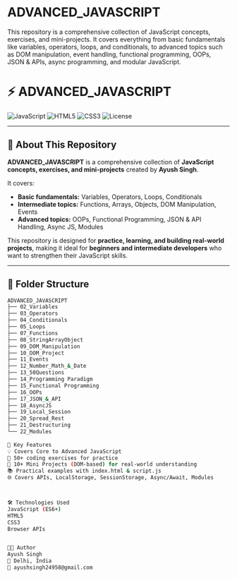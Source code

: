 # ADVANCED_JAVASCRIPT
This repository is a comprehensive collection of JavaScript concepts, exercises, and mini-projects. It covers everything from basic fundamentals like variables, operators, loops, and conditionals, to advanced topics such as DOM manipulation, event handling, functional programming, OOPs, JSON &amp; APIs, async programming, and modular JavaScript.  
# ⚡ ADVANCED_JAVASCRIPT

![JavaScript](https://img.shields.io/badge/Language-JavaScript-yellow)
![HTML5](https://img.shields.io/badge/HTML5-orange)
![CSS3](https://img.shields.io/badge/CSS3-blue)
![License](https://img.shields.io/badge/License-MIT-green)

---

## 📝 About This Repository

**ADVANCED_JAVASCRIPT** is a comprehensive collection of **JavaScript concepts, exercises, and mini-projects** created by **Ayush Singh**.  

It covers:
- **Basic fundamentals:** Variables, Operators, Loops, Conditionals  
- **Intermediate topics:** Functions, Arrays, Objects, DOM Manipulation, Events  
- **Advanced topics:** OOPs, Functional Programming, JSON & API Handling, Async JS, Modules  

This repository is designed for **practice, learning, and building real-world projects**, making it ideal for **beginners and intermediate developers** who want to strengthen their JavaScript skills.  

---

## 📂 Folder Structure

```bash
ADVANCED_JAVASCRIPT
├── 02_Variables                 
├── 03_Operators                 
├── 04_Conditionals              
├── 05_Loops                     
├── 07_Functions                 
├── 08_StringArrayObject         
├── 09_DOM_Manipulation          
├── 10_DOM_Project               
├── 11_Events                    
├── 12_Number_Math_&_Date        
├── 13_50Questions               
├── 14_Programming Paradigm      
├── 15_Functional Programming    
├── 16_OOPs                      
├── 17_JSON_&_API                
├── 18_AsyncJS                   
├── 19_Local_Session             
├── 20_Spread_Rest               
├── 21_Destructuring             
└── 22_Modules
               
🚀 Key Features
💡 Covers Core to Advanced JavaScript
🧩 50+ coding exercises for practice
🎯 10+ Mini Projects (DOM-based) for real-world understanding
📚 Practical examples with index.html & script.js
🌐 Covers APIs, LocalStorage, SessionStorage, Async/Await, Modules



🛠 Technologies Used
JavaScript (ES6+)
HTML5
CSS3
Browser APIs


🧑‍💻 Author
Ayush Singh
📍 Delhi, India
📧 ayushsingh24958@gmail.com
